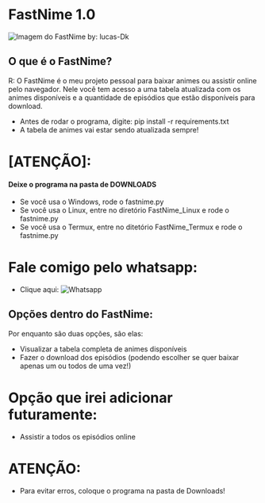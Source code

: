 # FastNime 1.0

![Imagem do FastNime by: lucas-Dk](https://user-images.githubusercontent.com/69327287/129746016-e6d93b08-5b66-4d71-a098-2c505f1c6a2e.png)


## O que é o FastNime?

R: O FastNime é o meu projeto pessoal para baixar animes ou assistir online pelo navegador.
Nele você tem acesso a uma tabela atualizada com os animes disponíveis e a quantidade de episódios
que estão disponíveis para download.

- Antes de rodar o programa, digite: pip install -r requirements.txt
- A tabela de animes vai estar sendo atualizada sempre!

# [ATENÇÃO]:

#### Deixe o programa na pasta de DOWNLOADS

- Se você usa o Windows, rode o fastnime.py
- Se você usa o Linux, entre no diretório FastNime_Linux e rode o fastnime.py
- Se você usa o Termux, entre no ditetório FastNime_Termux e rode o fastnime.py


# Fale comigo pelo whatsapp:

- Clique aqui: ![Whatsapp](https://wa.me/5531986802198)

## Opções dentro do FastNime:

Por enquanto são duas opções, são elas:

- Visualizar a tabela completa de animes disponíveis
- Fazer o download dos episódios (podendo escolher se quer baixar apenas um ou todos de uma vez!)

# Opção que irei adicionar futuramente:

- Assistir a todos os episódios online

# ATENÇÃO:

- Para evitar erros, coloque o programa na pasta de Downloads!

